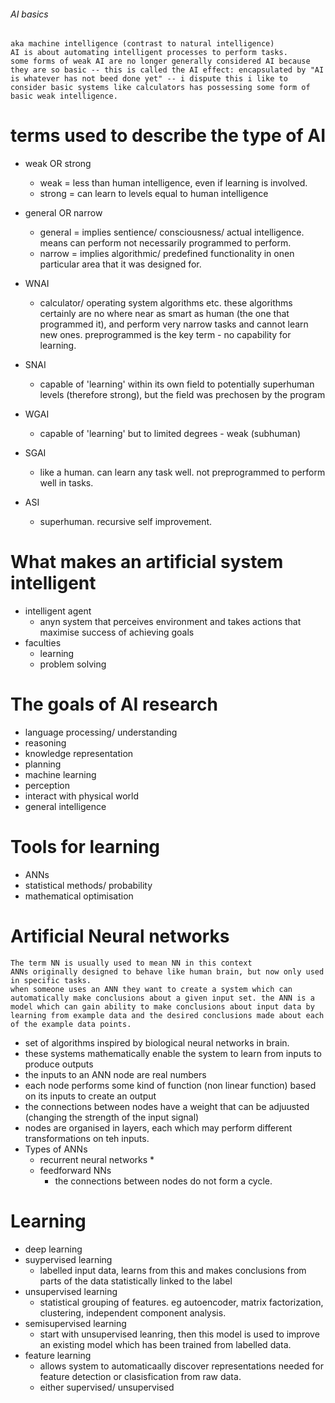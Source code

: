 ###### AI basics
    aka machine intelligence (contrast to natural intelligence)
    AI is about automating intelligent processes to perform tasks.
    some forms of weak AI are no longer generally considered AI because they are so basic -- this is called the AI effect: encapsulated by "AI is whatever has not beed done yet" -- i dispute this i like to consider basic systems like calculators has possessing some form of basic weak intelligence.

# terms used to describe the type of AI 
- weak OR strong
    + weak = less than human intelligence, even if learning is involved.
    + strong = can learn to levels equal to human intelligence
- general OR narrow
    + general = implies sentience/ consciousness/ actual intelligence. means can perform not necessarily programmed to perform.
    + narrow = implies algorithmic/ predefined functionality in onen particular area that it was designed for.

- WNAI
    + calculator/ operating system algorithms etc. these algorithms certainly are no where near as smart as human (the one that programmed it), and perform very narrow tasks and cannot learn new ones. preprogrammed is the key term - no capability for learning.
- SNAI
    + capable of 'learning' within its own field to potentially superhuman levels (therefore strong), but the field was prechosen by the program
- WGAI
    + capable of 'learning' but to limited degrees - weak (subhuman)
- SGAI
    + like a human. can learn any task well. not preprogrammed to perform well in tasks.
- ASI
    + superhuman. recursive self improvement.

# What makes an artificial system intelligent
- intelligent agent
    + anyn system that perceives environment and takes actions that maximise success of achieving goals
- faculties
    + learning
    + problem solving


# The goals of AI research
- language processing/ understanding
- reasoning
- knowledge representation
- planning
- machine learning
- perception
- interact with physical world
- general intelligence

# Tools for learning
- ANNs
- statistical methods/ probability
- mathematical optimisation

# Artificial Neural networks
    The term NN is usually used to mean NN in this context
    ANNs originally designed to behave like human brain, but now only used in specific tasks.
    when someone uses an ANN they want to create a system which can automatically make conclusions about a given input set. the ANN is a model which can gain ability to make conclusions about input data by learning from example data and the desired conclusions made about each of the example data points.
- set of algorithms inspired by biological neural networks in brain.
- these systems mathematically enable the system to learn from inputs to produce outputs
- the inputs to an ANN node are real numbers
- each node performs some kind of function (non linear function) based on its inputs to create an output
- the connections between nodes have a weight that can be adjuusted (changing the strength of the input signal)
- nodes are organised in layers, each which may perform different transformations on teh inputs.
- Types of ANNs
    + recurrent neural networks
        *  
    + feedforward NNs
        * the connections between nodes do not form a cycle.

# Learning
- deep learning
- suypervised learning
    + labelled input data, learns from this and makes conclusions from parts of the data statistically linked to the label
- unsupervised learning
    + statistical grouping of features. eg autoencoder, matrix factorization, clustering, independent component analysis.
- semisupervised learning
    + start with unsupervised leanring, then this model is used to improve an existing model which has been trained from labelled data.
- feature learning
    + allows system to automaticaally discover representations needed for feature detection or clasisfication from raw data.
    + either supervised/ unsupervised